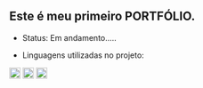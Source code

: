 ##  Este é meu primeiro PORTFÓLIO.

- Status: Em andamento.....

- Linguagens utilizadas no projeto:

<div>
  <img src="https://devicon-website.vercel.app/api/html5/original.svg" width="20" height="20" />
    
   <img src="https://devicon-website.vercel.app/api/css3/original.svg" width="20" height="20" />
    
   <img src="https://devicon-website.vercel.app/api/javascript/original.svg" width="20" height="20" /> 
</div>